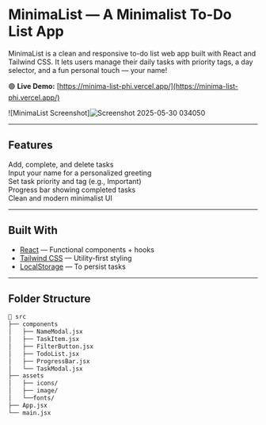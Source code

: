 # MinimaList — A Minimalist To-Do List App

MinimaList is a clean and responsive to-do list web app built with React and Tailwind CSS. It lets users manage their daily tasks with priority tags, a day selector, and a fun personal touch — your name!

🟢 **Live Demo:** [https://minima-list-phi.vercel.app/](https://minima-list-phi.vercel.app/)

![MinimaList Screenshot]![Screenshot 2025-05-30 034050](https://github.com/user-attachments/assets/7073a851-2415-449c-b705-39c00494a5d7)

---

##  Features

Add, complete, and delete tasks  
Input your name for a personalized greeting  
Set task priority and tag (e.g., Important)  
Progress bar showing completed tasks  
Clean and modern minimalist UI  

---

##  Built With

- [React](https://reactjs.org/) — Functional components + hooks  
- [Tailwind CSS](https://tailwindcss.com/) — Utility-first styling  
- [LocalStorage](https://developer.mozilla.org/en-US/docs/Web/API/Window/localStorage) — To persist tasks  

---

##  Folder Structure

```bash
📁 src
├── components
│   ├── NameModal.jsx
│   ├── TaskItem.jsx
│   ├── FilterButton.jsx
│   ├── TodoList.jsx
│   ├── ProgressBar.jsx
│   └── TaskModal.jsx
├── assets
│   ├── icons/
│   ├── image/
│   └──fonts/
├── App.jsx
└── main.jsx
